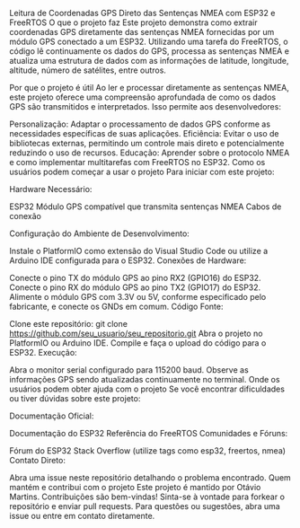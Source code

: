 Leitura de Coordenadas GPS Direto das Sentenças NMEA com ESP32 e FreeRTOS
O que o projeto faz
Este projeto demonstra como extrair coordenadas GPS diretamente das sentenças NMEA fornecidas por um módulo GPS conectado a um ESP32. Utilizando uma tarefa do FreeRTOS, o código lê continuamente os dados do GPS, processa as sentenças NMEA e atualiza uma estrutura de dados com as informações de latitude, longitude, altitude, número de satélites, entre outros.

Por que o projeto é útil
Ao ler e processar diretamente as sentenças NMEA, este projeto oferece uma compreensão aprofundada de como os dados GPS são transmitidos e interpretados. Isso permite aos desenvolvedores:

Personalização: Adaptar o processamento de dados GPS conforme as necessidades específicas de suas aplicações.
Eficiência: Evitar o uso de bibliotecas externas, permitindo um controle mais direto e potencialmente reduzindo o uso de recursos.
Educação: Aprender sobre o protocolo NMEA e como implementar multitarefas com FreeRTOS no ESP32.
Como os usuários podem começar a usar o projeto
Para iniciar com este projeto:

Hardware Necessário:

ESP32 
Módulo GPS compatível que transmita sentenças NMEA 
Cabos de conexão 

Configuração do Ambiente de Desenvolvimento:

Instale o PlatformIO como extensão do Visual Studio Code ou utilize a Arduino IDE configurada para o ESP32.
Conexões de Hardware:

Conecte o pino TX do módulo GPS ao pino RX2 (GPIO16) do ESP32.
Conecte o pino RX do módulo GPS ao pino TX2 (GPIO17) do ESP32.
Alimente o módulo GPS com 3.3V ou 5V, conforme especificado pelo fabricante, e conecte os GNDs em comum.
Código Fonte:

Clone este repositório: git clone https://github.com/seu_usuario/seu_repositorio.git
Abra o projeto no PlatformIO ou Arduino IDE.
Compile e faça o upload do código para o ESP32.
Execução:

Abra o monitor serial configurado para 115200 baud.
Observe as informações GPS sendo atualizadas continuamente no terminal.
Onde os usuários podem obter ajuda com o projeto
Se você encontrar dificuldades ou tiver dúvidas sobre este projeto:

Documentação Oficial:

Documentação do ESP32
Referência do FreeRTOS
Comunidades e Fóruns:

Fórum do ESP32
Stack Overflow (utilize tags como esp32, freertos, nmea)
Contato Direto:

Abra uma issue neste repositório detalhando o problema encontrado.
Quem mantém e contribui com o projeto
Este projeto é mantido por Otávio Martins. Contribuições são bem-vindas! Sinta-se à vontade para forkear o repositório e enviar pull requests. Para questões ou sugestões, abra uma issue ou entre em contato diretamente.

